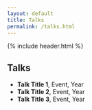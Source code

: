 ```yaml
---
layout: default
title: Talks
permalink: /talks.html
---
```


{% include header.html %}

## Talks

- **Talk Title 1**, Event, Year
- **Talk Title 2**, Event, Year
- **Talk Title 3**, Event, Year
